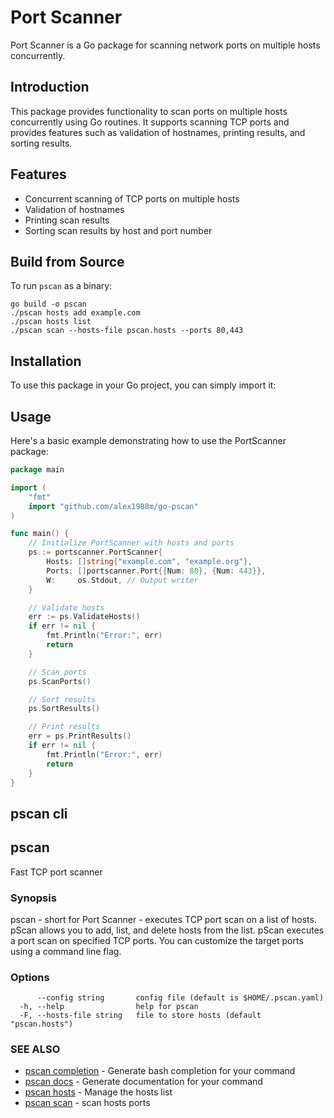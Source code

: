 # Port Scanner

Port Scanner is a Go package for scanning network ports on multiple hosts concurrently.

## Introduction

This package provides functionality to scan ports on multiple hosts concurrently using Go routines. It supports scanning TCP ports and provides features such as validation of hostnames, printing results, and sorting results.

## Features

- Concurrent scanning of TCP ports on multiple hosts
- Validation of hostnames
- Printing scan results
- Sorting scan results by host and port number

## Build from Source

To run `pscan` as a binary:

    go build -o pscan
    ./pscan hosts add example.com
    ./pscan hosts list
    ./pscan scan --hosts-file pscan.hosts --ports 80,443     

## Installation

To use this package in your Go project, you can simply import it:

## Usage
Here's a basic example demonstrating how to use the PortScanner package:

```go
package main

import (
	"fmt"
	import "github.com/alex1988m/go-pscan"
)

func main() {
	// Initialize PortScanner with hosts and ports
	ps := portscanner.PortScanner{
		Hosts: []string{"example.com", "example.org"},
		Ports: []portscanner.Port{{Num: 80}, {Num: 443}},
		W:     os.Stdout, // Output writer
	}

	// Validate hosts
	err := ps.ValidateHosts()
	if err != nil {
		fmt.Println("Error:", err)
		return
	}

	// Scan ports
	ps.ScanPorts()

	// Sort results
	ps.SortResults()

	// Print results
	err = ps.PrintResults()
	if err != nil {
		fmt.Println("Error:", err)
		return
	}
}
```

## pscan cli
## pscan

Fast TCP port scanner

### Synopsis

pscan - short for Port Scanner - executes TCP port scan on a list of hosts.
	pScan allows you to add, list, and delete hosts from the list.
	pScan executes a port scan on specified TCP ports. You can customize the
	target ports using a command line flag.

### Options

```
      --config string       config file (default is $HOME/.pscan.yaml)
  -h, --help                help for pscan
  -F, --hosts-file string   file to store hosts (default "pscan.hosts")
```

### SEE ALSO

* [pscan completion](./docs/pscan_completion.md)	 - Generate bash completion for your command
* [pscan docs](./docs/pscan_docs.md)	 - Generate documentation for your command
* [pscan hosts](./docs/pscan_hosts.md)	 - Manage the hosts list
* [pscan scan](./docs/pscan_scan.md)	 - scan hosts ports

